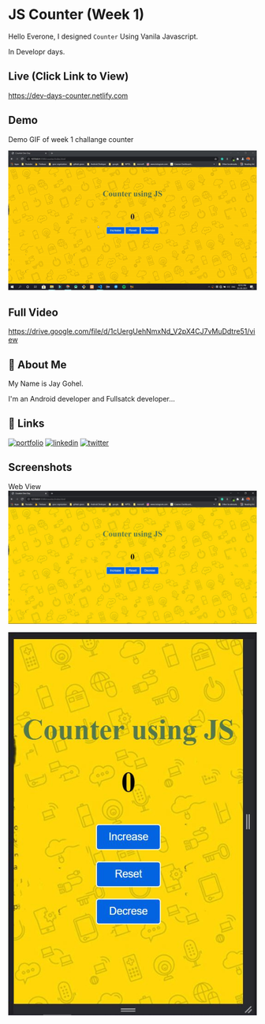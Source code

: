 
# JS Counter (Week 1)

Hello Everone, I designed `Counter` Using Vanila Javascript.

In Developr days.

## Live (Click Link to View)

https://dev-days-counter.netlify.com

## Demo

Demo GIF of week 1 challange counter

![App video](img/counter.gif)


## Full Video
https://drive.google.com/file/d/1cUergUehNmxNd_V2pX4CJ7vMuDdtre51/view

  
## 🚀 About Me
My Name is Jay Gohel. 

I'm an Android developer and Fullsatck developer...


  
## 🔗 Links
[![portfolio](https://img.shields.io/badge/my_portfolio-000?style=for-the-badge&logo=ko-fi&logoColor=white)](https://jaygohel.netlify.com/)
[![linkedin](https://img.shields.io/badge/linkedin-0A66C2?style=for-the-badge&logo=linkedin&logoColor=white)](https://www.linkedin.com/in/goheljay)
[![twitter](https://img.shields.io/badge/twitter-1DA1F2?style=for-the-badge&logo=twitter&logoColor=white)](https://twitter.com/Jaygohel2001)

  
## Screenshots

Web View
![App Screenshot](img/counter.JPG)


![App Screenshot](img/mobile.JPG) 


  
